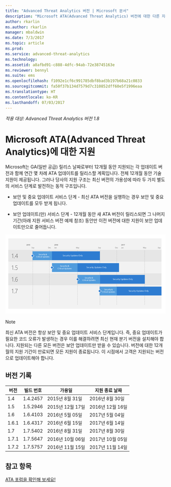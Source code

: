 ```yaml
---
title: "Advanced Threat Analytics 버전 | Microsoft 문서"
description: "Microsoft ATA(Advanced Threat Analytics) 버전에 대한 다른 지원 옵션을 설명합니다."
author: rkarlin
ms.author: rkarlin
manager: mbaldwin
ms.date: 7/3/2017
ms.topic: article
ms.prod: 
ms.service: advanced-threat-analytics
ms.technology: 
ms.assetid: a8afbd91-c888-4dfc-94ab-72e38745163e
ms.reviewer: bennyl
ms.suite: ems
ms.openlocfilehash: f1092e1cf6c991785dbf8bad3b197b68a21c0833
ms.sourcegitcommit: fa50f37b134d7579d7c310852dff60e5f1996eaa
ms.translationtype: HT
ms.contentlocale: ko-KR
ms.lasthandoff: 07/03/2017
---
```

*적용 대상: Advanced Threat Analytics 버전 1.8*

# <a name="support-for-microsoft-advanced-threat-analytics-ata-versions"></a>Microsoft ATA(Advanced Threat Analytics)에 대한 지원

Microsoft는 GA(일반 공급) 릴리스 날짜로부터 12개월 동안 지원되는 각 업데이트 버전과 함께 연간 몇 차례 ATA 업데이트를 릴리스할 계획입니다. 전체 12개월 동안 기술 지원이 제공됩니다. 그러나 당사의 지원 구조는 최신 버전의 가용성에 따라 두 가지 별도의 서비스 단계로 발전하는 동적 구조입니다.

-   보안 및 중요 업데이트 서비스 단계 - 최신 ATA 버전을 실행하는 경우 보안 및 중요 업데이트를 모두 받게 됩니다.

-   보안 업데이트(만) 서비스 단계 - 12개월 동안 새 ATA 버전이 릴리스되면 그 나머지 기간(아래 지원 서비스 버전 예제 참조) 동안만 이전 버전에 대한 지원이 보안 업데이트만으로 줄어듭니다.
 
![지원 서비스 버전 예제](media/versions.png)

> [!Note]
> 최신 ATA 버전은 항상 보안 및 중요 업데이트 서비스 단계입니다. 즉, 중요 업데이트가 필요한 코드 오류가 발생하는 경우 이를 해결하려면 최신 현재 분기 버전을 설치해야 합니다. 지원되는 다른 모든 버전은 보안 업데이트만 받을 수 있습니다. 버전에 대한 12개월의 지원 기간이 만료되면 모든 지원이 종료됩니다. 이 시점에서 고객은 지원되는 버전으로 업데이트해야 합니다.

## <a name="version-history"></a>버전 기록

|버전|빌드 번호|가용일| 지원 종료 날짜|
|----|----|----|----|
|1.4|1.4.2457|2015년 8월 31일|2016년 8월 30일|
|1.5|1.5.2946|2015년 12월 17일|2016년 12월 16일|
|1.6|1.6.4103|2016년 5월 05일|2017년 5월 04일|
|1.6.1|1.6.4317|2016년 6월 15일|2017년 6월 14일|
|1.7|1.7.5402|2016년 8월 31일|2017년 8월 30일|
|1.7.1|1.7.5647|2016년 10월 06일|2017년 10월 05일|
|1.7.2|1.7.5757|2016년 11월 15일|2017년 11월 14일|





## <a name="see-also"></a>참고 항목
[ATA 포럼을 확인해 보세요!](https://social.technet.microsoft.com/Forums/security/home?forum=mata)
